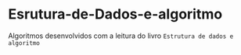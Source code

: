 # Esrutura-de-Dados-e-algoritmo

Algoritmos desenvolvidos com a leitura do livro `Estrutura de dados e algoritmo`
